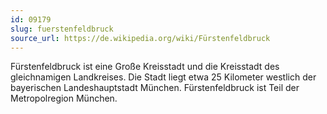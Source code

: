 ```yaml
---
id: 09179
slug: fuerstenfeldbruck
source_url: https://de.wikipedia.org/wiki/Fürstenfeldbruck
---
```


Fürstenfeldbruck ist eine Große Kreisstadt und die Kreisstadt des gleichnamigen Landkreises. Die Stadt liegt etwa 25 Kilometer westlich der bayerischen Landeshauptstadt München. Fürstenfeldbruck ist Teil der Metropolregion München.
